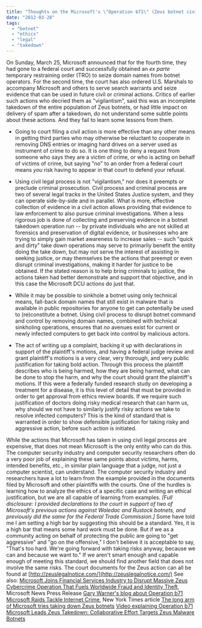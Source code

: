 ```yaml
---
title: "Thoughts on the Microsoft's \"Operation b71\" (Zeus botnet civil legal action)"
date: "2012-03-28"
tags: 
  - "botnet"
  - "ethics"
  - "legal"
  - "takedown"
---
```


On Sunday, March 25, Microsoft announced that for the fourth time, they had gone to a federal court and successfully obtained an _ex parte_ temporary restraining order (TRO) to seize domain names from botnet operators. For the second time, the court has also ordered U.S. Marshals to accompany Microsoft and others to serve search warrants and seize evidence that can be used in future civil or criminal actions. Critics of earlier such actions who decried them as "vigilantism", said this was an incomplete takedown of the entire population of Zeus botnets, or had little impact on delivery of spam after a takedown, do not understand some subtle points about these actions. And they fail to learn some lessons from them.

  

  
- Going to court filing a civil action is more effective than any other means in getting third parties who may otherwise be reluctant to cooperate in removing DNS entries or imaging hard drives on a server used as instrument of crime to do so. It is one thing to deny a request from someone who says they are a victim of crime, or who is acting on behalf of victims of crime, but saying "no" to an order from a federal court means _you_ risk having to appear in that court to defend your refusal.
  
- Using civil legal process is not "vigilantism," nor does it preempts or preclude criminal prosecution. Civil process and criminal process are two of several legal tracks in the United States Justice system, and they can operate side-by-side and in parallel. What is more, effective collection of evidence in a civil action allows providing that evidence to law enforcement to also pursue criminal investigations. When a less rigorous job is done of collecting and preserving evidence in a botnet takedown operation run -- by private individuals who are not skilled at forensics and preservation of digital evidence, or businesses who are trying to simply gain market awareness to increase sales -- such "quick and dirty" take down operations may serve to primarily benefit the entity doing the take down, but may not serve the interest of assisting in seeking justice, or may themselves be the actions that preempt or even disrupt criminal investigations, making it harder for justice to be obtained. If the stated reason is to help bring criminals to justice, the actions taken had better demonstrate and support that objective, and in this case the Microsoft DCU actions do just that.
  
- While it may be possible to sinkhole a botnet using only technical means, fall-back domain names that still exist in malware that is available in public repositories for anyone to get can potentially be used to (re)constitute a botnet. Using civil process to disrupt botnet command and control by removing domain names, combined with technical sinkholing operations, ensures that _no_ avenues exist for current or newly infected computers to get back into control by malicious actors.
  
- The act of writing up a complaint, backing it up with declarations in support of the plaintiff's motions, and having a federal judge review and grant plaintiff's motions is a very clear, very thorough, and very public justification for taking bold action. Through this process the plaintiff describes who is being harmed, how they are being harmed, what can be done to stop the harm, and why the court should grant the plaintiff's motions. If this were a federally funded research study on developing a treatment for a disease, it is this level of detail that must be provided in order to get approval from ethics review boards. If we require such justification of doctors doing risky medical research that can harm us, why should we not have to similarly justify risky actions we take to resolve infected computers? This is the kind of standard that is warranted in order to show defensible justification for taking risky and aggressive action, before such action is initiated.
  

  

While the actions that Microsoft has taken in using civil legal process are expensive, that does not mean Microsoft is the only entity who can do this. The computer security industry and computer security researchers often do a very poor job of explaining these same points about victims, harms, intended benefits, etc., in similar plain language that a judge, not just a computer scientist, can understand. The computer security industry and researchers have a lot to learn from the example provided in the documents filed by Microsoft and other plaintiffs with the courts. One of the hurdles is learning how to analyze the ethics of a specific case and writing an ethical justification, but we are all capable of learning from examples. _\[Full disclosure: I provided declarations to the court in support of two of Microsoft's previous actions against Waledac and Rustock botnets, and previously did the same for the Federal Trade Commission.\]_ Some have told me I am setting a high bar by suggesting this should be a standard. Yes, it is a high bar that means some hard work must be done. But if we as a community acting on behalf of protecting the public are going to "get aggressive" and "go on the offensive," I don't believe it is acceptable to say, "That's too hard. We're going forward with taking risks anyway, because we can and because we want to." If we aren't smart enough and capable enough of meeting this standard, we should find another field that does not involve the same risks. The court documents for the Zeus action can all be found at [http://zeuslegalnotice.com/](http://zeuslegalnotice.com/) See also: [Microsoft Joins Financial Services Industry to Disrupt Massive Zeus Cybercrime Operation That Fuels Worldwide Fraud and Identity Theft](http://www.microsoft.com/Presspass/press/2012/mar12/03-25CybercrimePR.mspx), Microsoft News Press Release [Gary Warner's blog about Operation b71](http://garwarner.blogspot.com/2012/03/microsoftdcu-fs-isac-and-nacha-vs-zeus.html) [Microsoft Raids Tackle Internet Crime](http://www.nytimes.com/2012/03/26/technology/microsoft-raids-tackle-online-crime.html), New York Times article [The long arm of Microsoft tries taking down Zeus botnets](http://news.cnet.com/8301-30685_3-57404275-264/the-long-arm-of-microsoft-tries-taking-down-zeus-botnets/) [Video explaining Operation b71](http://cdn-smooth.ms-studiosmedia.com/news/mp4_mq/101400_MSDCU_B71_MQ.mp4) [Microsoft Leads Zeus Takedown: Collaborative Effort Targets Zeus Malware Botnets](http://www.bankinfosecurity.com/articles.php?art_id=4623&rf=2012-03-27-eb)
